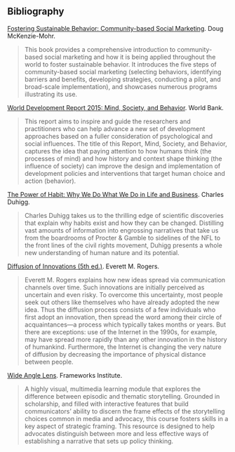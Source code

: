 ## Bibliography

[Fostering Sustainable Behavior: Community-based Social Marketing][1]. Doug McKenzie-Mohr.
> This book provides a comprehensive introduction to community-based social marketing and how it is being applied throughout the world to foster sustainable behavior. It introduces the five steps of community-based social marketing (selecting behaviors, identifying barriers and benefits, developing strategies, conducting a pilot, and broad-scale implementation), and showcases numerous programs illustrating its use.

[World Development Report 2015: Mind, Society, and Behavior][2]. World Bank.
> This report aims to inspire and guide the researchers and practitioners who can help advance a new set of development approaches based on a fuller consideration of psychological and social influences. The title of this Report, Mind, Society, and Behavior, captures the idea that paying attention to how humans think (the processes of mind) and how history and context shape thinking (the influence of society) can improve the design and implementation of development policies and interventions that target human choice and action (behavior). 

[The Power of Habit: Why We Do What We Do in Life and Business][3]. Charles Duhigg.
> Charles Duhigg takes us to the thrilling edge of scientific discoveries that explain why habits exist and how they can be changed. Distilling vast amounts of information into engrossing narratives that take us from the boardrooms of Procter & Gamble to sidelines of the NFL to the front lines of the civil rights movement, Duhigg presents a whole new understanding of human nature and its potential.

[Diffusion of Innovations (5th ed.)][4]. Everett M. Rogers.
> Everett M. Rogers explains how new ideas spread via communication channels over time. Such innovations are initially perceived as uncertain and even risky. To overcome this uncertainty, most people seek out others like themselves who have already adopted the new idea. Thus the diffusion process consists of a few individuals who first adopt an innovation, then spread the word among their circle of acquaintances—a process which typically takes months or years. But there are exceptions: use of the Internet in the 1990s, for example, may have spread more rapidly than any other innovation in the history of humankind. Furthermore, the Internet is changing the very nature of diffusion by decreasing the importance of physical distance between people.

[Wide Angle Lens][5]. Frameworks Institute.
> A highly visual, multimedia learning module that explores the difference between episodic and thematic storytelling. Grounded in scholarship, and filled with interactive features that build communicators’ ability to discern the frame effects of the storytelling choices common in media and advocacy, this course fosters skills in a key aspect of strategic framing. This resource is designed to help advocates distinguish between more and less effective ways of establishing a narrative that sets up policy thinking.

[1]:http://www.cbsm.com/pages/guide/preface/
[2]:http://www.worldbank.org/en/publication/wdr2015
[3]:http://charlesduhigg.com/the-power-of-habit/
[4]:http://books.simonandschuster.com/Diffusion-of-Innovations-5th-Edition/Everett-M-Rogers/9780743222099
[5]:http://www.frameworksinstitute.org/storytelling.html
